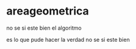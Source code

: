 # areageometrica
no se si este bien el algoritmo

es lo que pude hacer la verdad no se si este bien
